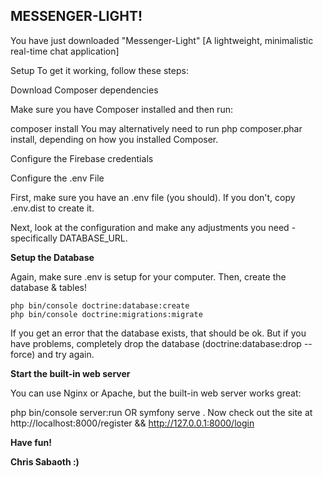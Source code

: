 ## MESSENGER-LIGHT!

You have just downloaded "Messenger-Light" [A lightweight, minimalistic real-time chat application]

Setup To get it working, follow these steps:

Download Composer dependencies

Make sure you have Composer installed and then run:

composer install You may alternatively need to run php composer.phar install, depending on how you installed Composer.

Configure the Firebase credentials

Configure the .env File

First, make sure you have an .env file (you should). If you don't, copy .env.dist to create it.

Next, look at the configuration and make any adjustments you need - specifically DATABASE_URL.

**Setup the Database**

Again, make sure .env is setup for your computer. Then, create the database & tables!

```
php bin/console doctrine:database:create
php bin/console doctrine:migrations:migrate
```

If you get an error that the database exists, that should be ok. But if you have problems, completely drop the database (doctrine:database:drop --force) and try again.

**Start the built-in web server**

You can use Nginx or Apache, but the built-in web server works great:

php bin/console server:run OR symfony serve . Now check out the site at 
http://localhost:8000/register && http://127.0.0.1:8000/login

**Have fun!**

**Chris Sabaoth :)**